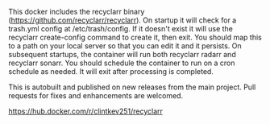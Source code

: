 This docker includes the recyclarr binary (https://github.com/recyclarr/recyclarr). On startup it will check for a trash.yml config at /etc/trash/config. If it doesn't exist it will use the recyclarr create-config command to create it, then exit. You should map this to a path on your local server so that you can edit it and it persists. On subsequent startups, the container will run both recyclarr radarr and recyclarr sonarr. You should schedule the container to run on a cron schedule as needed. It will exit after processing is completed.

This is autobuilt and published on new releases from the main project. Pull requests for fixes and enhancements are welcomed.

https://hub.docker.com/r/clintkev251/recyclarr
